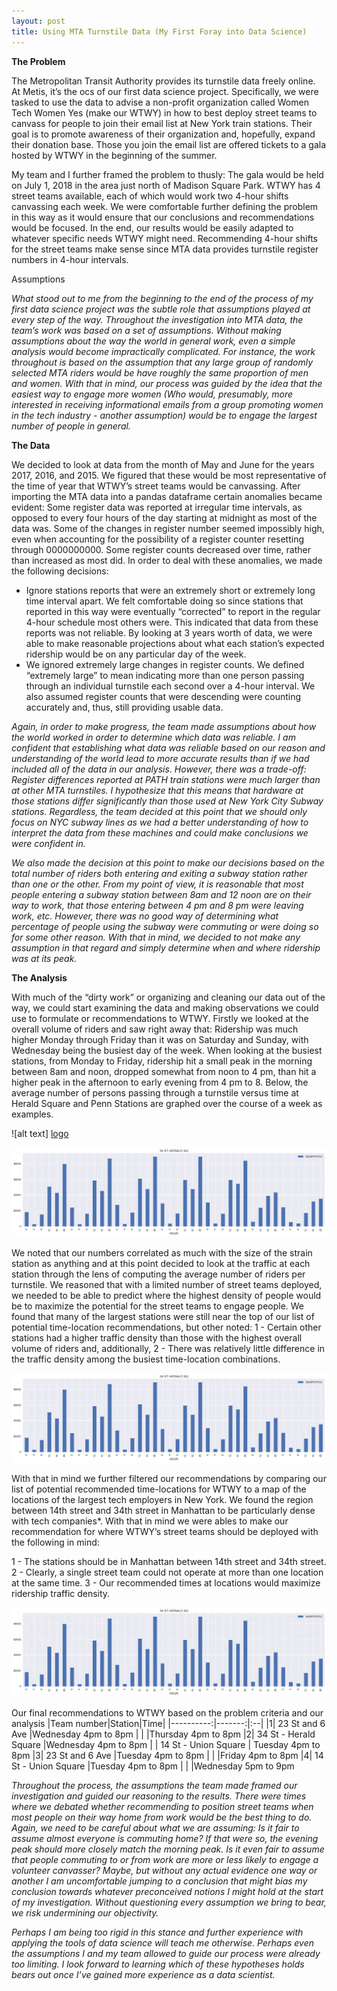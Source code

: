 ```yaml
---
layout: post
title: Using MTA Turnstile Data (My First Foray into Data Science)
---
```


**The Problem**
 
The Metropolitan Transit Authority provides its turnstile data freely online. At Metis, it’s the ocs of our first data science project. Specifically, we were tasked to use the data to advise a non-profit organization called Women Tech Women Yes (make our WTWY) in how to best deploy street teams to canvass for people to join their email list at New York train stations. Their goal is to promote awareness of their organization and, hopefully, expand their donation base. Those you join the email list are offered tickets to a gala hosted by WTWY in the beginning of the summer.
 
My team and I further framed the problem to thusly: The gala would be held on July 1, 2018 in the area just north of Madison Square Park. WTWY has 4 street teams available, each of which would work two 4-hour shifts canvassing each week. We were comfortable further defining the problem in this way as it would ensure that our conclusions and recommendations would be focused. In the end, our results would be easily adapted to whatever specific needs WTWY might need. Recommending 4-hour shifts for the street teams make sense since MTA data provides turnstile register numbers in 4-hour intervals.
 
Assumptions
 
*What stood out to me from the beginning to the end of the process of my first data science project was the subtle role that assumptions played at every step of the way. Throughout the investigation into MTA data, the team’s work was based on a set of assumptions. Without making assumptions about the way the world in general work, even a simple analysis would become impractically complicated. For instance, the work throughout is based on the assumption that any large group of randomly selected MTA riders would be have roughly the same proportion of men and women. With that in mind, our process was guided by the idea that the easiest way to engage more women (Who would, presumably, more interested in receiving informational emails from a group promoting women in the tech industry - another assumption) would be to engage the largest number of people in general.*
 
**The Data**
 
We decided to look at data from the month of May and June for the years 2017, 2016, and 2015. We figured that these would be most representative of the time of year that WTWY’s street teams would be canvassing. After importing the MTA data into a pandas dataframe certain anomalies became evident:
Some register data was reported at irregular time intervals, as opposed to every four hours of the day starting at midnight as most of the data was.
Some of the changes in register number seemed impossibly high, even when accounting for the possibility of a register counter resetting through 0000000000.
Some register counts decreased over time, rather than increased as most did.
In order to deal with these anomalies, we made the following decisions:
+ Ignore stations reports that were an extremely short or extremely long time interval apart. We felt comfortable doing so since stations that reported in this way were eventually “corrected” to report in the regular 4-hour schedule most others were. This indicated that data from these reports was not reliable. By looking at 3 years worth of data, we were able to make reasonable projections about what each station’s expected ridership would be on any particular day of the week.
+ We ignored extremely large changes in register counts. We defined “extremely large” to mean indicating more than one person passing through an individual turnstile each second over a 4-hour interval. We also assumed register counts that were descending were counting accurately and, thus, still providing usable data.
 
 
*Again, in order to make progress, the team made assumptions about how the world worked in order to determine which data was reliable. I am confident that establishing what data was reliable based on our reason and understanding of the world lead to more accurate results than if we had included all of the data in our analysis. However, there was a trade-off: Register differences reported at PATH train stations were much larger than at other MTA turnstiles. I hypothesize that this means that hardware at those stations differ significantly than those used at New York City Subway stations. Regardless, the team decided at this point that we should only focus on NYC subway lines as we had a better understanding of how to interpret the data from these machines and could make conclusions we were confident in.*
 
*We also made the decision at this point to make our decisions based on the total number of riders both entering and exiting a subway station rather than one or the other. From my point of view, it is reasonable that most people entering a subway station between 8am and 12 noon are on their way to work, that those entering between 4 pm and 8 pm were leaving work, etc. However, there was no good way of determining what percentage of people using the subway were commuting or were doing so for some other reason. With that in mind, we decided to not make any assumption in that regard and simply determine when and where ridership was at its peak.*
 
**The Analysis**

With much of the “dirty work” or organizing and cleaning our data out of the way, we could start examining the data and making observations we could use to formulate or recommendations to WTWY. Firstly we looked at the overall volume of riders and saw right away that: Ridership was much higher Monday through Friday than it was on Saturday and Sunday, with Wednesday being the busiest day of the week. When looking at the busiest stations, from Monday to Friday, ridership hit a small peak in the morning between 8am and noon, dropped somewhat from noon to 4 pm, than hit a higher peak in the afternoon to early evening from 4 pm to 8. 
Below, the average number of persons passing through a turnstile versus time at Herald Square and Penn Stations are graphed over the course of a week as examples.

![alt text] [logo]

[logo]: https://github.com/t-ricco/t-ricco.github.io/blob/master/images/MTA_post_1.png "Herald Square"

![alt text][logo]

[logo]: https://github.com/t-ricco/t-ricco.github.io/blob/master/images/MTA_post_2.png "Penn Station"

We noted that our numbers correlated as much with the size of the strain station as anything and at this point decided to look at the traffic at each station through the lens of computing the average number of riders per turnstile. We reasoned that with a limited number of street teams deployed, we needed to be able to predict where the highest density of people would be to maximize the potential for the street teams to engage people. We found that many of the largest stations were still near the top of our list of potential time-location recommendations, but other noted:
1 - Certain other stations had a higher traffic density than those with the highest overall volume of riders and, additionally,
2 - There was relatively little difference in the traffic density among the busiest time-location combinations.

![alt text][logo]

[logo]: https://github.com/t-ricco/t-ricco.github.io/blob/master/images/MTA_post_3.png "Avg Persons per turnstile"

With that in mind we further filtered our recommendations by comparing our list of potential recommended time-locations for WTWY to a map of the locations of the largest tech employers in New York. We found the region between 14th street and 34th street in Manhattan to be particularly dense with tech companies*. With that in mind we were ables to make our recommendation for where WTWY’s street teams should be deployed with the following in mind:

1 - The stations should be in Manhattan between 14th street and 34th street.
2 - Clearly, a single street team could not operate at more than one location at the same time.
3 - Our recommended times at locations would maximize ridership traffic density.

![alt text][logo]

[logo]: https://t-ricco.github.io/blob/master/images/MTA_post_4.png "Avg Persons per turnstile - revised"

Our final recommendations to WTWY based on the problem criteria and our analysis
|Team number|Station|Time|
|----------:|-------:|:--|
|1| 23 St and 6 Ave  |Wednesday 4pm to 8pm
| |                  |Thursday 4pm to 8pm
|2|  34 St - Herald Square |Wednesday 4pm to 8pm
| |  14 St - Union Square | Tuesday 4pm to 8pm
|3| 23 St and 6 Ave |Tuesday 4pm to 8pm
| |                 |Friday 4pm to 8pm
|4| 14 St - Union Square |Tuesday 4pm to 8pm
| |                      |Wednesday 5pm to 9pm

*Throughout the process, the assumptions the team made framed our investigation and guided our reasoning to the results. There were times where we debated whether recommending to position street teams when most people on their way home from work would be the best thing to do. Again, we need to be careful about what we are assuming: Is it fair to assume almost everyone is commuting home? If that were so, the evening peak should more closely match the morning peak. Is it even fair to assume that people commuting to or from work are more or less likely to engage a volunteer canvasser? Maybe, but without any actual evidence one way or another I am uncomfortable jumping to a conclusion that might bias my conclusion towards whatever preconceived notions I might hold at the start of my investigation. Without questioning every assumption we bring to bear, we risk undermining our objectivity.* 
 
*Perhaps I am being too rigid in this stance and further experience with applying the tools of data science will teach me otherwise. Perhaps even the assumptions I and my team allowed to guide our process were already too limiting. I look forward to learning which of these hypotheses holds bears out once I’ve gained more experience as a data scientist.* 

